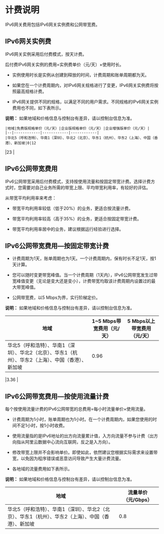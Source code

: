 # 计费说明

IPv6网关费用包括IPv6网关实例费和公网带宽费。

## IPv6网关实例费

IPv6网关实例采用后付费模式，按天计费。

后付费IPv6网关实例的费用=实例费单价（元/天）×使用时长。

-   实例使用时长是实例从创建到释放的时间，计费周期和账单周期都为天。

-   如果您在一个计费周期内，对IPv6网关规格进行了变更，IPv6网关实例费将按照最高规格计费。

-   IPv6网关提供不同的规格，以满足不同的用户需求。不同规格的IPv6网关实例费用也不同，如下表所示。

**说明：** 如果地域和价格信息与控制台有差异，请以控制台信息为准。

    |地域|免费版规格单价（元/天）|企业版规格单价（元/天）|企业增强版单价（元/天）|
    |--|------------|------------|------------|
    |华北5（呼和浩特）、华南1（深圳）、华北2（北京）、华东1（杭州）、华东2（上海）、中国（香港）、新加坡|0|12

|23 |


## IPv6公网带宽费用

IPv6公网带宽采用后付费模式，支持按使用流量和按固定带宽计费。选择计费方式时，您需要对自己业务所需的带宽上限、平均带宽利用率，有较好的评估。

从带宽平均利用率来考虑：

-   带宽平均利用率较低（低于20%）的业务，更适合按流量计费。

-   带宽平均利用率较高（高于35%）的业务，更适合按固定带宽计费。

-   带宽平均利用率居中的业务，建议根据运行经验进行选择。


## IPv6公网带宽费用—按固定带宽计费

-   计费周期为1天，账单周期也为1天。一个计费周期内，保有时长不足1天，按1天计算。

-   您可以随时变更带宽峰值。当一个计费周期（1天内），IPv6公网带宽发生过带宽峰值变更（无论是变大还是变小），计费带宽均取该计费周期内设置过的最大带宽峰值。

-   公网带宽费，以5 Mbps为界，实行阶梯定价。

**说明：** 如果地域和价格信息与控制台有差异，请以控制台信息为准。

|地域|1~5 Mbps带宽费用（元/天）|5 Mbps以上带宽费用（元/天）|
|--|-----------------|-----------------|
|华北5（呼和浩特）、华南1（深圳）、华北2（北京）、华东1（杭州）、华东2（上海）、中国（香港）、新加坡|0.96

|3.36 |


## IPv6公网带宽费用—按使用流量计费

每个按使用流量计费的IPv6公网带宽的总费用=每小时流量单价×使用流量。

-   计费周期为1小时，账单周期也为1小时。在一个计费周期内，如果您使用的时间不足1小时，按1小时收费。

-   使用流量指的是IPv6地址的出方向流量累计值，入方向流量不参与计费（出方向指从阿里云数据中心流向互联网，反之是入方向）。

-   修改带宽上限并不会影响单价。即使如此，依然建议您根据实际需求来设置带宽，以免因为程序错误或恶意访问导致产生大量计费流量。

-   各地域的流量费用如下表所示。

**说明：** 如果地域和价格信息与控制台有差异，请以控制台信息为准。

|地域|流量单价（元/Gbps）|
|--|------------|
|华北5（呼和浩特）、华南1（深圳）、华北2（北京）、华东1（杭州）、华东2（上海）、中国（香港）、新加坡|0.8 |


